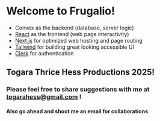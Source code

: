 # Welcome to Frugalio!

- Convex as the backend (database, server logic)
- [React](https://react.dev/) as the frontend (web page interactivity)
- [Next.js](https://nextjs.org/) for optimized web hosting and page routing
- [Tailwind](https://tailwindcss.com/) for building great looking accessible UI
- [Clerk](https://clerk.com/) for authentication

## Togara Thrice Hess Productions 2025!

### Please feel free to share suggestions with me at togarahess@gmail.com !

#### Also go ahead and shoot me an email for collaborations
